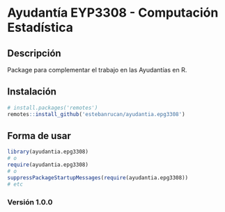 
# Ayudantía EYP3308 - Computación Estadística

## Descripción

Package para complementar el trabajo en las Ayudantías en R.

## Instalación

``` r
# install.packages('remotes')
remotes::install_github('estebanrucan/ayudantia.epg3308')
```

## Forma de usar

``` r
library(ayudantia.epg3308)
# o
require(ayudantia.epg3308)
# o
suppressPackageStartupMessages(require(ayudantia.epg3308))
# etc
```

### Versión 1.0.0
